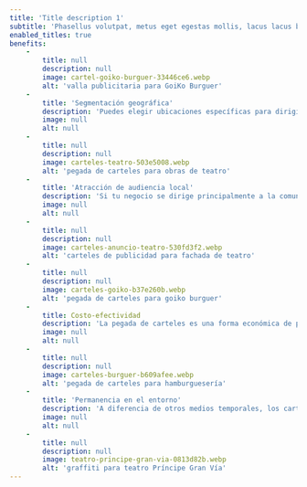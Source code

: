 ```yaml
---
title: 'Title description 1'
subtitle: 'Phasellus volutpat, metus eget egestas mollis, lacus lacus blandit dui, id egestas quam mauris ut lacus. Phasellus nec sem in justo pellentesque facilisis. Sed hendrerit. Maecenas malesuada. Vestibulum fringilla pede sit amet augue.'
enabled_titles: true
benefits:
    -
        title: null
        description: null
        image: cartel-goiko-burguer-33446ce6.webp
        alt: 'valla publicitaria para GoiKo Burguer'
    -
        title: 'Segmentación geográfica'
        description: 'Puedes elegir ubicaciones específicas para dirigir tu mensaje a audiencias locales o en áreas específicas de interés.'
        image: null
        alt: null
    -
        title: null
        description: null
        image: carteles-teatro-503e5008.webp
        alt: 'pegada de carteles para obras de teatro'
    -
        title: 'Atracción de audiencia local'
        description: 'Si tu negocio se dirige principalmente a la comunidad local, una pegada de carteles es una forma muy efectiva de llegar a ese público objetivo.'
        image: null
        alt: null
    -
        title: null
        description: null
        image: carteles-anuncio-teatro-530fd3f2.webp
        alt: 'carteles de publicidad para fachada de teatro'
    -
        title: null
        description: null
        image: carteles-goiko-b37e260b.webp
        alt: 'pegada de carteles para goiko burguer'
    -
        title: Costo-efectividad
        description: 'La pegada de carteles es una forma económica de publicidad en comparación con otros medios más costosos.'
        image: null
        alt: null
    -
        title: null
        description: null
        image: carteles-burguer-b609afee.webp
        alt: 'pegada de carteles para hamburguesería'
    -
        title: 'Permanencia en el entorno'
        description: 'A diferencia de otros medios temporales, los carteles en las calles permanecen en el entorno durante un período prolongado, aumentando su exposición.'
        image: null
        alt: null
    -
        title: null
        description: null
        image: teatro-principe-gran-via-0813d82b.webp
        alt: 'graffiti para teatro Príncipe Gran Vía'
---
```


